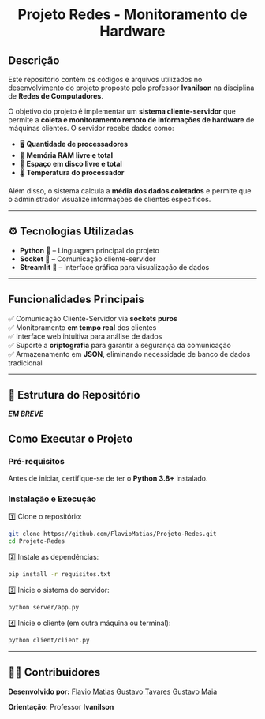 <div align="center">

# Projeto Redes - Monitoramento de Hardware

</div>

## Descrição  

Este repositório contém os códigos e arquivos utilizados no desenvolvimento do projeto proposto pelo professor **Ivanilson** na disciplina de **Redes de Computadores**.  

O objetivo do projeto é implementar um **sistema cliente-servidor** que permite a **coleta e monitoramento remoto de informações de hardware** de máquinas clientes. O servidor recebe dados como:  

- 🖥 **Quantidade de processadores**  
- 💾 **Memória RAM livre e total**  
- 📂 **Espaço em disco livre e total**  
- 🌡 **Temperatura do processador**  

Além disso, o sistema calcula a **média dos dados coletados** e permite que o administrador visualize informações de clientes específicos.  

---

## ⚙️ **Tecnologias Utilizadas**  
- **Python** 🐍 – Linguagem principal do projeto  
- **Socket** 🔌 – Comunicação cliente-servidor  
- **Streamlit** 🎨 – Interface gráfica para visualização de dados
  
---

## **Funcionalidades Principais**  
✅ Comunicação Cliente-Servidor via **sockets puros**  
✅ Monitoramento **em tempo real** dos clientes  
✅ Interface web intuitiva para análise de dados  
✅ Suporte a **criptografia** para garantir a segurança da comunicação  
✅ Armazenamento em **JSON**, eliminando necessidade de banco de dados tradicional  

---

## 📂 **Estrutura do Repositório**  

***EM BREVE***

## **Como Executar o Projeto**  

### **Pré-requisitos**  
Antes de iniciar, certifique-se de ter o **Python 3.8+** instalado.  

### **Instalação e Execução**  

1️⃣ Clone o repositório:  
```bash
git clone https://github.com/FlavioMatias/Projeto-Redes.git
cd Projeto-Redes
```

2️⃣ Instale as dependências:  
```bash
pip install -r requisitos.txt
```

3️⃣ Inicie o sistema do servidor:  
```bash
python server/app.py
```

4️⃣ Inicie o cliente (em outra máquina ou terminal):  
```bash
python client/client.py
```

---

## 👨‍💻 **Contribuidores**  
**Desenvolvido por:**
    [Flavio Matias]()
    [Gustavo Tavares]()
    [Gustavo Maia](https://github.com/gusttavokr)
    
**Orientação:** Professor **Ivanilson**  
